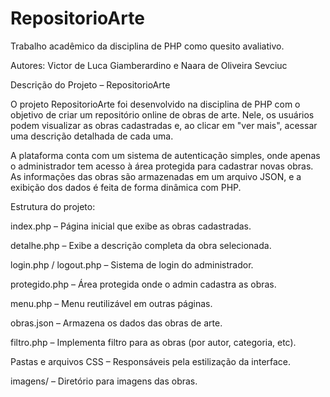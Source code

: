 # RepositorioArte
Trabalho acadêmico da disciplina de PHP como quesito avaliativo.

Autores: Victor de Luca Giamberardino e Naara de Oliveira Sevciuc

Descrição do Projeto – RepositorioArte

O projeto RepositorioArte foi desenvolvido na disciplina de PHP com o objetivo de criar um repositório online de obras de arte. Nele, os usuários podem visualizar as obras cadastradas e, ao clicar em "ver mais", acessar uma descrição detalhada de cada uma.

A plataforma conta com um sistema de autenticação simples, onde apenas o administrador tem acesso à área protegida para cadastrar novas obras. As informações das obras são armazenadas em um arquivo JSON, e a exibição dos dados é feita de forma dinâmica com PHP.

Estrutura do projeto:

index.php – Página inicial que exibe as obras cadastradas.

detalhe.php – Exibe a descrição completa da obra selecionada.

login.php / logout.php – Sistema de login do administrador.

protegido.php – Área protegida onde o admin cadastra as obras.

menu.php – Menu reutilizável em outras páginas.

obras.json – Armazena os dados das obras de arte.

filtro.php – Implementa filtro para as obras (por autor, categoria, etc).

Pastas e arquivos CSS – Responsáveis pela estilização da interface.

imagens/ – Diretório para imagens das obras.



